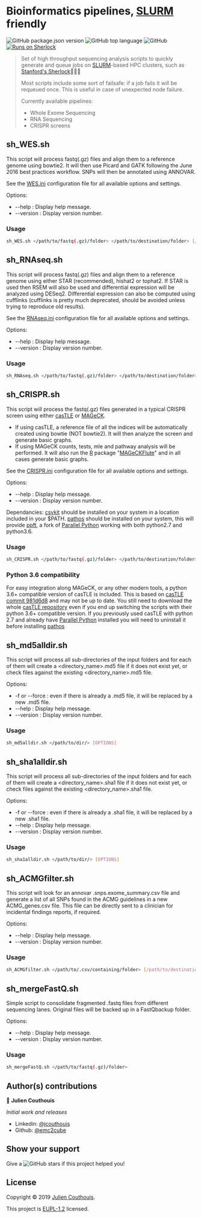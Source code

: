 # Bioinformatics pipelines, [SLURM](https://slurm.schedmd.com/overview.html) friendly

![GitHub package.json version](https://img.shields.io/github/package-json/v/emc2cube/Bioinformatics)
![GitHub top language](https://img.shields.io/github/languages/top/emc2cube/Bioinformatics?color=green)
![GitHub](https://img.shields.io/github/license/emc2cube/Bioinformatics?color=yellow)
[![Runs on Sherlock](https://img.shields.io/badge/Runs_on-Sherlock-red)](https://www.sherlock.stanford.edu)

> Set of high throughput sequencing analysis scripts to quickly generate and queue jobs on [SLURM](https://slurm.schedmd.com/overview.html)-based HPC clusters, such as [Stanford's Sherlock](https://www.sherlock.stanford.edu)🕵🏻‍♂️️
>
> Most scripts include some sort of failsafe: if a job fails it will be requeued once. This is useful in case of unexpected node failure.
>
> Currently available pipelines:
> * Whole Exome Sequencing
> * RNA Sequencing
> * CRISPR screens


## sh_WES.sh

This script will process fastq(.gz) files and align them to a reference genome using bowtie2.
It will then use Picard and GATK following the June 2016 best practices workflow.
SNPs will then be annotated using ANNOVAR.

See the [WES.ini](https://github.com/emc2cube/Bioinformatics/blob/master/config_WES.ini) configuration file for all available options and settings.

Options:
* --help : Display help message.
* --version : Display version number.

### Usage

```sh
sh_WES.sh </path/to/fastq(.gz)/folder> </path/to/destination/folder> [/path/to/config/file.ini]
```


## sh_RNAseq.sh

This script will process fastq(.gz) files and align them to a reference genome using either STAR (recommended), hishat2 or tophat2.
If STAR is used then RSEM will also be used and differential expression will be analyzed using DESeq2.
Differential expression can also be computed using cufflinks (cufflinks is pretty much deprecated, should be avoided unless trying to reproduce old results).

See the [RNAseq.ini](https://github.com/emc2cube/Bioinformatics/blob/master/config_RNAseq.ini) configuration file for all available options and settings.

Options:
* --help : Display help message.
* --version : Display version number.

### Usage

```sh
sh_RNAseq.sh </path/to/fastq(.gz)/folder> </path/to/destination/folder> [/path/to/config/file.ini]
```


## sh_CRISPR.sh

This script will process the fastq(.gz) files generated in a typical CRISPR screen using either [casTLE](https://bitbucket.org/dmorgens/castle/) or [MAGeCK](https://sourceforge.net/projects/mageck/).
* If using casTLE, a reference file of all the indices will be automatically created using bowtie (NOT bowtie2). It will then analyze the screen and generate basic graphs.
* If using MAGeCK counts, tests, mle and pathway analysis will be performed. It will also run the [R](https://www.r-project.org) package "[MAGeCKFlute](https://bioconductor.org/packages/release/bioc/html/MAGeCKFlute.html)" and in all cases generate basic graphs.

See the [CRISPR.ini](https://github.com/emc2cube/Bioinformatics/blob/master/config_CRISPR.ini) configuration file for all available options and settings.

Options:
* --help : Display help message.
* --version : Display version number.

Dependancies:
[csvkit](https://csvkit.readthedocs.io/en/latest/) should be installed on your system in a location included in your $PATH.
[pathos](https://pypi.org/project/pathos/) should be installed on your system, this will provide [ppft](https://pypi.org/project/ppft/), a fork of [Parallel Python](https://www.parallelpython.com) working with both python2.7 and python3.6.

### Usage

```sh
sh_CRISPR.sh </path/to/fastq(.gz)/folder> </path/to/destination/folder> [/path/to/config/file.ini]
```

### Python 3.6 compatibility

For easy integration along MAGeCK, or any other modern tools, a python 3.6+ compatible version of casTLE is included.
This is based on [casTLE commit 981d6d8](https://bitbucket.org/dmorgens/castle/commits/981d6d877c0fe3ee233e9fd977b13800987a032c) and may not be up to date.
You still need to download the whole [casTLE repository](https://bitbucket.org/dmorgens/castle/) even if you end up switching the scripts with their python 3.6+ compatible version.
If you previously used casTLE with python 2.7 and already have [Parallel Python](https://www.parallelpython.com) installed you will need to uninstall it before installing [pathos](https://pypi.org/project/pathos/)


## sh_md5alldir.sh

This script will process all sub-directories of the input folders and for each of them will create a <directory_name>.md5 file if it does not exist yet, or check <directory> files against the existing <directory_name>.md5 file.

Options:
* -f or --force : even if there is already a <directory>.md5 file, it will be replaced by a new <directory>.md5 file.
* --help : Display help message.
* --version : Display version number.

### Usage

```sh
sh_md5alldir.sh </path/to/dir/> [OPTIONS]
```


## sh_sha1alldir.sh

This script will process all sub-directories of the input folders and for each of them will create a <directory_name>.sha1 file if it does not exist yet, or check <directory> files against the existing <directory_name>.sha1 file.

Options:
* -f or --force : even if there is already a <directory>.sha1 file, it will be replaced by a new <directory>.sha1 file.
* --help : Display help message.
* --version : Display version number.

### Usage

```sh
sh_sha1alldir.sh </path/to/dir/> [OPTIONS]
```


## sh_ACMGfilter.sh

This script will look for an annovar .snps.exome_summary.csv file and generate a list of all SNPs found in the ACMG guidelines in a new ACMG_genes.csv file.
This file can be directly sent to a clinician for incidental findings reports, if required.

Options:
* --help : Display help message.
* --version : Display version number.

### Usage

```sh
sh_ACMGfilter.sh </path/to/.csv/containing/folder> [/path/to/destination/folder]
```


## sh_mergeFastQ.sh

Simple script to consolidate fragmented .fastq files from different sequencing lanes.
Original files will be backed up in a FastQbackup folder.

Options:
* --help : Display help message.
* --version : Display version number.

### Usage

```sh
sh_mergeFastQ.sh </path/to/fastq(.gz)/folder>
```


## Author(s) contributions

👤 **Julien Couthouis**

*Initial work and releases*

* Linkedin: [@jcouthouis](https://www.linkedin.com/in/jcouthouis/)
* Github: [@emc2cube](https://github.com/emc2cube)


## Show your support

Give a ![GitHub stars](https://img.shields.io/github/stars/emc2cube/Bioinformatics?style=social) if this project helped you!


## License

Copyright © 2019 [Julien Couthouis](https://github.com/emc2cube).

This project is [EUPL-1.2](https://github.com/emc2cube/Bioinformatics/blob/master/LICENSE) licensed.